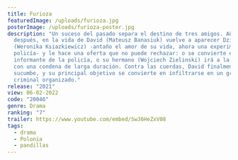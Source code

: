 ```yaml
---
title: Furioza
featuredImage: /uploads/furioza.jpg
posterImage: /uploads/furioza-poster.jpg
description: "Un suceso del pasado separa el destino de tres amigos. Años
  después, en la vida de David (Mateusz Banasiuk) vuelve a aparecer Dzika
  (Weronika Ksiazkiewicz) -antaño el amor de su vida, ahora una experimentada
  policía- y le hace una oferta que no puede rechazar: o se convierte en
  informante de la policía, o su hermano (Wojciech Zielinski) irá a la cárcel
  con una condena de larga duración. Contra las cuerdas, David finalmente
  sucumbe, y su principal objetivo se convierte en infiltrarse en un grupo
  criminal organizado."
release: "2021"
view: 06-02-2022
code: "20046"
genre: Drama
ranking: "7"
trailer: https://www.youtube.com/embed/SwJ6HeZxV08
tags:
  - drama
  - Polonia
  - pandillas
---
```

